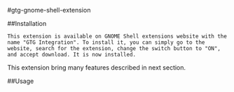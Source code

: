 #gtg-gnome-shell-extension

##Installation

	This extension is available on GNOME Shell extensions website with the name "GTG Integration". To install it, you can simply go to the website, search for the extension, change the switch button to "ON", and accept download. It is now installed.
This extension bring many features described in next section.

##Usage
